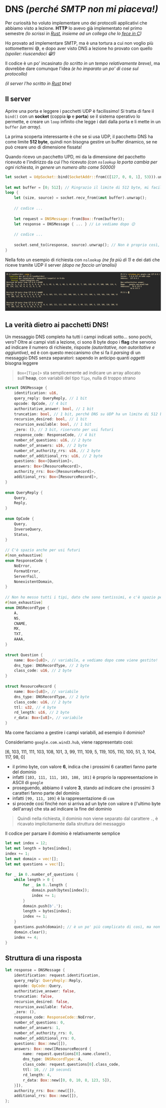 # DNS _(perché SMTP non mi piaceva!)_

Per curiosità ho voluto implementare uno dei protocolli applicativi che abbiamo visto a lezione. **HTTP** lo avevo già implementato nel primo semestre _(lo scrissi in [Rust](https://www.rust-lang.org/), insieme ad un collega che lo [fece in C](https://github.com/Warcophyr/C-web-server))_

Ho provato ad implementare SMTP, ma è una tortura a cui non voglio più sottomettermi 😅, e dopo aver visto DNS a lezione ho provato con quello _(spoiler: riuscendoci 😁!)_

Il codice è un po' incasinato _(lo scritto in un tempo relativamente breve)_, ma dovrebbe dare comunque l'idea _(e ho imparato un po' di cose sul protocollo)_

_(il server l'ho scritto in [Rust](https://www.rust-lang.org/) btw)_

## Il server

Aprire una porta e leggere i pacchetti UDP è facilissimo! Si tratta di fare il `bind()` con un **socket** (coppia **ip** e **porta**) se il sistema operativo lo permette, e creare un `loop` infinito che legge i dati dalla porta e li mette in un `buffer` _(un array)_.

La prima scoperta interessante è che se si usa UDP, il pacchetto DNS ha come limite **512 byte**, quindi non bisogna gestire un buffer dinamico, se ne può creare uno di dimensione fissata!

Quando ricevo un pacchetto UPD, mi da la dimensione del pacchetto ricevuto e l'indirizzo da cui l'ho ricevuto _(con `nslookup` la porta cambia per ogni richiesta, in genere un numero alto come 50000)_

```Rust
let socket = UdpSocket::bind(SocketAddr::from(([127, 0, 0, 1], 53))).unwrap();

let mut buffer = [0; 512]; // Ringrazio il limite di 512 byte, mi facilita il lavoro 😁!
loop {
    let (size, source) = socket.recv_from(&mut buffer).unwrap();

    // codice ...

    let request = DNSMessage::from(Box::from(buffer));
    let response = DNSMessage { ... } // Lo vediamo dopo 😉

    // codice ...

    socket.send_to(&response, source).unwrap(); // Non è proprio così, ma l'idea è quella
}
```

Nella foto un esempio di richiesta con `nslookup` _(ne fa più di 1)_ e dei dati che riceve tramite UDP il server _(dopo ne faccio un'analisi)_

![](./nslookup-requests.png)

## La verità dietro ai pacchetti DNS!

Un messaggio DNS completo ha tutti i campi indicati sotto... sono pochi, vero? Oltre ai campi visti a lezione, ci sono 8 byte dopo i **flag** che servono ad indicare il numero di richieste, risposte _(autoritative, non autoritative e aggiuntive)_, ed è con questo meccanismo che si fa il _parsing_ di un messaggio DNS senza separatori: sapendo in anticipo quanti _oggetti_ bisogna leggere

> `Box<[Tipo]>` sta semplicemente ad indicare un array allocato sull'**heap**, con variabili del tipo `Tipo`, nulla di troppo strano

```Rust
struct DNSMessage {
    identification: u16,
    query_reply: QueryReply, // 1 bit
    opcode: OpCode, // 4 bit
    authoritative_answer: bool, // 1 bit
    truncation: bool, // 1 bit, perché DNS su UDP ha un limite di 512 byte
    recursion_desired: bool, // 1 bit
    recursion_available: bool, // 1 bit
    _zero: (), // 3 bit, riservato per usi futuri
    response_code: ResponseCode, // 4 bit
    number_of_questions: u16, // 2 byte
    number_of_answers: u16, // 2 byte
    number_of_authority_rrs: u16, // 2 byte
    number_of_additional_rrs: u16, // 2 byte
    questions: Box<[Question]>,
    answers: Box<[ResourceRecord]>,
    authority_rrs: Box<[ResourceRecord]>,
    additional_rrs: Box<[ResourceRecord]>,
}

enum QueryReply {
    Query,
    Reply,
}

enum OpCode {
    Query,
    InverseQuery,
    Status,
}

// C'è spazio anche per usi futuri
#[non_exhaustive]
enum ResponseCode {
    NoError,
    FormatError,
    ServerFail,
    NonexistentDomain,
}

// Non ho messo tutti i tipi, dato che sono tantissimi, e c'è spazio per usi futuri!
#[non_exhaustive]
enum DNSRecordType {
    A,
    NS,
    CNAME,
    MX,
    TXT,
    AAAA,
}

struct Question {
    name: Box<[u8]>, // variabile, e vediamo dopo come viene gestito!
    dns_type: DNSRecordType, // 2 byte
    class_code: u16, // 2 byte
}

struct ResourceRecord {
    name: Box<[u8]>, // variabile
    dns_type: DNSRecordType, // 2 byte
    class_code: u16, // 2 byte
    ttl: u32, // 4 byte
    rd_length: u16, // 2 byte
    r_data: Box<[u8]>, // variabile
}
```

Ma come facciamo a gestire i campi variabili, ad esempio il dominio?

Consideriamo `google.com.wind3.hub`, viene rappresentato così:

[6, 103, 111, 111, 103, 108, 101, 3, 99, 111, 109, 5, 119, 105, 110, 100, 51, 3, 104, 117, 98, 0]

- il primo byte, con valore **6**, indica che i prossimi 6 caratteri fanno parte del dominio
- infatti `[103, 111, 111, 103, 108, 101]` è proprio la rappresentazione in ASCII di `google`
- proseguendo, abbiamo il valore **3**, stando ad indicare che i prossimi 3 caratteri fanno parte del dominio
- infatti `[99, 111, 109]` è la rappresentazione di `com`
- si procede così finché non si arriva ad un byte con valore `0` (l'ultimo byte dell'array) che sta ad indicare la fine del dominio

> Quindi nella richiesta, il dominio non viene separato dal carattere `.`, è ricavato implicitamente dalla struttura del messaggio

Il codice per parsare il dominio è relativamente semplice

```Rust
let mut index = 12;
let mut length = bytes[index];
index += 1;
let mut domain = vec![];
let mut questions = vec![];

for _ in 0..number_of_questions {
    while length > 0 {
        for _ in 0..length {
            domain.push(bytes[index]);
            index += 1;
        }
        domain.push(b'.');
        length = bytes[index];
        index += 1;
    }
    questions.push(domain); // è un po' più complicato di così, ma non di troppo
    domain.clear();
    index += 4;
}
```

## Struttura di una risposta

```Rust
let response = DNSMessage {
    identification: request.identification,
    query_reply: QueryReply::Reply,
    opcode: OpCode::Query,
    authoritative_answer: false,
    truncation: false,
    recursion_desired: false,
    recursion_available: false,
    _zero: (),
    response_code: ResponseCode::NoError,
    number_of_questions: 0,
    number_of_answers: 1,
    number_of_authority_rrs: 0,
    number_of_additional_rrs: 0,
    questions: Box::new([]),
    answers: Box::new([ResourceRecord {
        name: request.questions[0].name.clone(),
        dns_type: DNSRecordType::A,
        class_code: request.questions[0].class_code,
        ttl: 10, // 10 secondi
        rd_length: 4,
        r_data: Box::new([0, 0, 10, 8, 123, 5]),
    }]),
    authority_rrs: Box::new([]),
    additional_rrs: Box::new([]),
};
```

